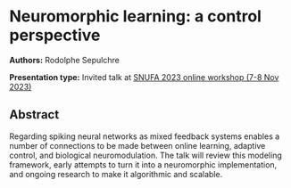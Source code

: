 # Neuromorphic learning: a control perspective

**Authors:** Rodolphe Sepulchre

**Presentation type:** Invited talk at [SNUFA 2023 online workshop (7-8 Nov 2023)](https://snufa.net/2023)

## Abstract

Regarding spiking neural networks as mixed feedback systems enables a number 
of connections to be made between online learning, adaptive control, and biological 
neuromodulation. The talk will review this modeling framework, early attempts
to turn it into a neuromorphic implementation, and ongoing research to make it
algorithmic and scalable.

